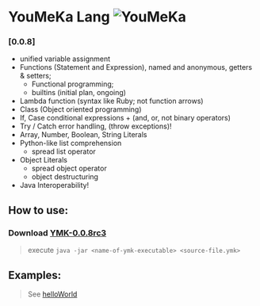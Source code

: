 # YouMeKa Lang ![YouMeKa](https://github.com/user-attachments/assets/f765c562-3443-4ee5-8142-d6e6bd38ede4)

### [0.0.8]
* unified variable assignment
* Functions (Statement and Expression), named and anonymous, getters & setters;
  * Functional programming;
  * builtins (initial plan, ongoing)
* Lambda function (syntax like Ruby; not function arrows)
* Class (Object oriented programming)
* If, Case conditional expressions + (and, or, not binary operators)
* Try / Catch error handling, (throw exceptions)!
* Array, Number, Boolean, String Literals
* Python-like list comprehension
  * spread list operator
* Object Literals
  * spread object operator
  * object destructuring
* Java Interoperability!

## How to use:
### Download [YMK-0.0.8rc3](https://github.com/mczvc-biomew/YouMeKaLang/releases/download/0.0.8rc3/YMK-0.0.8rc3.jar)

> execute
> ``java -jar <name-of-ymk-executable> <source-file.ymk>``

## Examples:
> See [helloWorld](./helloWorld.ymk)
